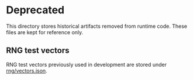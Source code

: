 # Deprecated

This directory stores historical artifacts removed from runtime code. These files are kept for reference only.

## RNG test vectors

RNG test vectors previously used in development are stored under [rng/vectors.json](rng/vectors.json).
